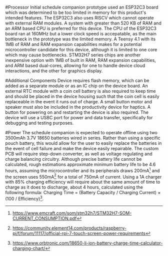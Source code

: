 #Processor
Initial schedule companion prototype used an ESP32C3 board which was determined to be too limited in memory for this product's intended features. The ESP32C3 also uses RISCV which cannot operate with external RAM modules. A system with greater than 520 KB of RAM and an ARM based CPU is preferred for this device. The CPU of the ESP32C3 board ran at 160MHz but a lower clock speed is accepatable, as the main bottleneck in the prototype was the limited memory. A Teensy 4.1 with its 1MB of RAM and RAM expansion capabilities makes for a potential microcontroller candidate for this device, although it is limited to one core which may cause bottlenecks. STM32H7 series chips are another inexpensive option with 1MB of built in RAM, RAM expansion capabilities, and ARM based dual-cores, allowing for one to handle device cloud interactions, and the other for graphics display.

#Additional Components
Device requires flash memory, which can be added as a separate module or as an IC chip on the device board. An external RTC module with a coin cell battery is also required to keep time and should be placed in the device housing such that the coin cell is easily replaceable in the event it runs out of charge. A small button motor and speaker must also be included in the productivity device for haptics. A button for powering on and restarting the device is also required. The device will use a USBC port for power and data transfer, specifically for debugging and testing purposes.

#Power
The schedule companion is expected to operate offline using two 3500mAh 3.7V 18650 batteries wired in series. Rather than using a specific pouch battery, this would allow for the user to easily replace the batteries in the event of cell failure and make the device easily repairable. The custom PCB will require step-down converter, as well as voltage regulating and charge balancing circuitry. Although precise battery life cannot be calculated, rough estimations approximate minimum battery life to be 4.6 hours, assuming the microcontroller and its peripherals draws 200mA[^1] and the screen uses 550mA[^2] for a total of 750mA of current. Using a 1A charger with 85% charging efficiency will require about the same amount of time to charge as it does to discharge, about 4 hours, calculated using the following formula: Charging Time = (Battery Capacity / Charging Current) × (100 / Efficiency)[^3]. 

[^1]:https://www.emcraft.com/som/stm32h7/STM32H7-SOM-CURRENT_CONSUMPTION.pdf
[^2]:https://community.element14.com/products/raspberry-pi/f/forum/11117/official-rpi-7-touch-screen-power-requirements
[^3]:https://www.orbtronic.com/18650-li-ion-battery-charge-time-calculator-charging-chart/
